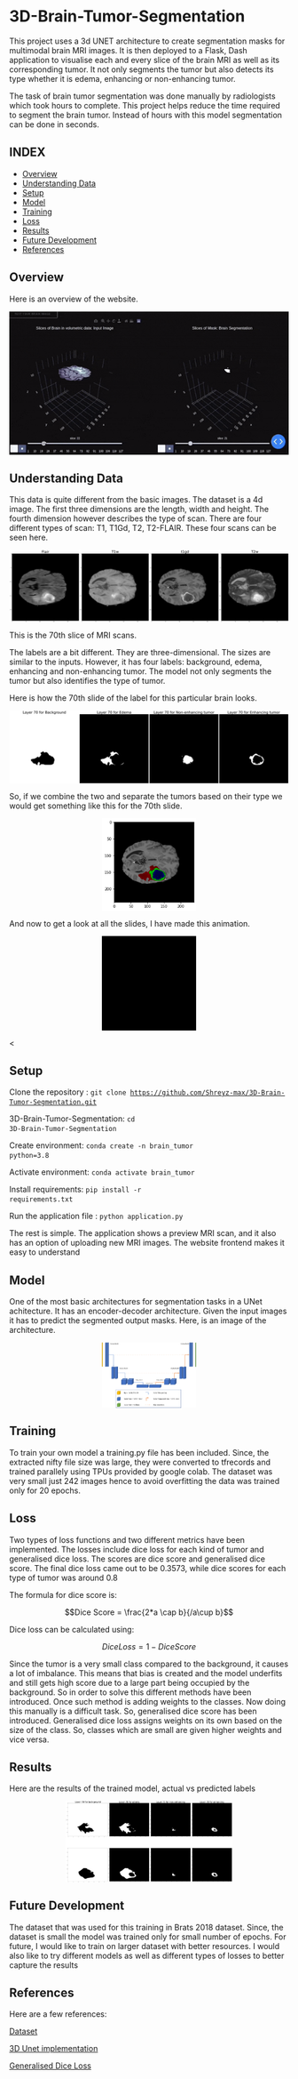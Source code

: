 # 3D-Brain-Tumor-Segmentation

This project uses a 3d UNET  architecture to create segmentation masks for multimodal brain MRI images. It is then deployed to a Flask, Dash application
to visualise each and every slice of the brain MRI as well as its corresponding tumor. It not only segments the tumor but also detects its type whether it
is edema, enhancing or non-enhancing tumor. 

The task of brain tumor segmentation was done manually by radiologists which took hours to complete. This project helps reduce the 
time required to segment the brain tumor. Instead of hours with this model segmentation can be done in seconds.

## INDEX
* <a href="#Overview">Overview</a>
* <a href="#UnderstandingData">Understanding Data</a>
* <a href="#Setup">Setup</a>
* <a href="#Model">Model</a>
* <a href="#Training">Training</a>
* <a href="#Loss">Loss</a>
* <a href="#Results">Results</a>
* <a href="#FutureDevelopment">Future Development</a>
* <a href="#References">References</a>

<h2 id="Overview">Overview</h2>
Here is an overview of the website.
<p align = "center"><img align = "center" src = "images/realtime.gif" /></p>

<h2 id="UnderstandingData">Understanding Data</h2>

This data is quite different from the basic images. The dataset is a 4d image. 
The first three dimensions are the length, width and height. The fourth dimension however describes the type of scan.
There are four different types of scan: T1, T1Gd, T2, T2-FLAIR.
These four scans can be seen here.
<p align = "center"><img align = "center" src = "images/download.png" /></p>

This is the 70th slice of MRI scans.

The labels are a bit different. They are three-dimensional. The sizes are similar to the 
inputs. However, it has four labels: background, edema, enhancing and non-enhancing tumor. 
The model not only segments the tumor but also identifies the type of tumor.

Here is how the 70th slide of the label for this particular brain looks.
<p align = "center"><img align = "center" src = "images/download-1.png" /></p>

So, if we combine the two and separate the tumors based on their type we would get something like this
for the 70th slide.
<p align = "center"><img align = "center" src = "images/label.png", width="170px"/></p>

And now to get a look at all the slides, I have made this animation.
<p align = "center"><img align = "center" src = "images/final.gif", width="170px"/></p>

<<h2 id="Setup">Setup</h2>

Clone the repository : <code>git clone https://github.com/Shreyz-max/3D-Brain-Tumor-Segmentation.git</code>

3D-Brain-Tumor-Segmentation: <code>cd 3D-Brain-Tumor-Segmentation</code>

Create environment: <code>conda create -n brain_tumor python=3.8</code>

Activate environment: <code>conda activate brain_tumor</code>

Install requirements: <code>pip install -r requirements.txt</code>

Run the application file : <code>python application.py</code>

The rest is simple. The application shows a preview MRI scan, and it also has an option of uploading
new MRI images. The website frontend makes it easy to understand

<h2 id="Model">Model</h2>

One of the most basic architectures for segmentation tasks in a UNet achitecture. It has an 
encoder-decoder architecture. Given the input images it has to predict the segmented output masks.
Here, is an image of the architecture.

<p align = "center"><img align = "center" src = "images/unet.png", width="170px"/></p>

<h2 id="Training">Training</h2>
To train your own model a training.py file has been included.
Since, the extracted nifty file size was large, they were converted to tfrecords and trained parallely using TPUs provided by google colab.
The dataset was very small just 242 images hence to avoid overfitting the data was trained only for 20 epochs. 


<h2 id="Loss">Loss</h2>

Two types of loss functions and two different metrics have been implemented. The losses include dice loss for each kind of tumor
and generalised dice loss. The scores are dice score and generalised dice score.
The final dice loss came out to be 0.3573, while dice scores for each type of tumor was around 0.8

The formula for dice score is:

```math
Dice Score = \frac{2*a \cap  b}{/a\cup b}
```
Dice loss can be calculated using:

```math
Dice Loss = 1 - Dice Score
```
Since the tumor is a very small class compared to the background, it causes a lot of imbalance.
This means that bias is created and the model underfits and still gets high score due to a large part being occupied by the background.
So in order to solve this different methods have been introduced.
Once such method is adding weights to the classes. Now doing this manually is a difficult task.
So, generalised dice score has been introduced. Generalised dice loss assigns weights on its own based on the size of the class.
So, classes which are small are given higher weights and vice versa.

<h2 id="Results">Results</h2>
Here are the results of the trained model, actual vs predicted labels

<p align = "center"><img align = "center" src = "images/results.png", width="300px"/></p>

<h2 id="FutureDevelopment">Future Development</h2>
The dataset that was used for this training in Brats 2018 dataset. Since, the dataset is small the model was trained only for small number of epochs.
For future, I would like to train on larger dataset with better resources. I would also like to try different models as well as different types of losses to better capture the results

<h2 id="References">References</h2>
Here are a few references:

[Dataset](https://www.med.upenn.edu/cbica/brats2020/data.html)

[3D Unet implementation](https://github.com/ellisdg/3DUnetCNN)

[Generalised Dice Loss](https://www.arxiv-vanity.com/papers/1707.03237/)
